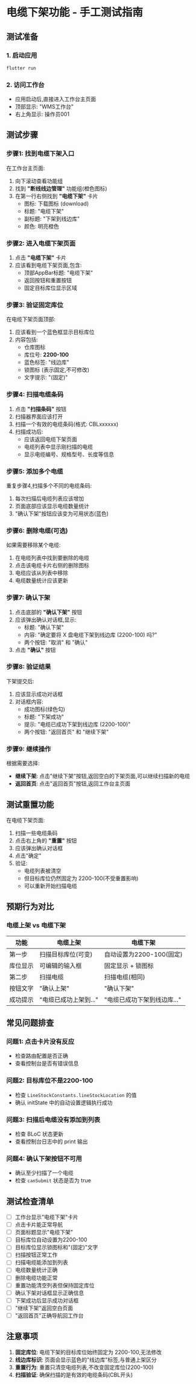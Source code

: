 # 电缆下架功能 - 手工测试指南

## 测试准备

### 1. 启动应用
```bash
flutter run
```

### 2. 访问工作台
- 应用启动后,直接进入工作台主页面
- 顶部显示: "WMS工作台"
- 右上角显示: 操作员001

## 测试步骤

### 步骤1: 找到电缆下架入口

在工作台主页面:
1. 向下滚动查看功能组
2. 找到 **"断线线边管理"** 功能组(橙色图标)
3. 在第一行右侧找到 **"电缆下架"** 卡片
   - 图标: 下载图标 (download)
   - 标题: "电缆下架"
   - 副标题: "下架到线边库"
   - 颜色: 明亮橙色

### 步骤2: 进入电缆下架页面

1. 点击 **"电缆下架"** 卡片
2. 应该看到电缆下架页面,包含:
   - 顶部AppBar标题: "电缆下架"
   - 返回按钮和重置按钮
   - 固定目标库位显示区域

### 步骤3: 验证固定库位

在电缆下架页面顶部:
1. 应该看到一个蓝色框显示目标库位
2. 内容包括:
   - 仓库图标
   - 库位号: **2200-100**
   - 蓝色标签: "线边库"
   - 锁图标 (表示固定,不可修改)
   - 文字提示: "(固定)"

### 步骤4: 扫描电缆条码

1. 点击 **"扫描条码"** 按钮
2. 扫描器界面应该打开
3. 扫描一个有效的电缆条码(格式: CBLxxxxxx)
4. 扫描成功后:
   - 应该返回电缆下架页面
   - 电缆列表中显示刚扫描的电缆
   - 显示电缆编号、规格型号、长度等信息

### 步骤5: 添加多个电缆

重复步骤4,扫描多个不同的电缆条码:
1. 每次扫描后电缆列表应该增加
2. 页面底部应该显示电缆数量统计
3. "确认下架"按钮应该变为可用状态(蓝色)

### 步骤6: 删除电缆(可选)

如果需要移除某个电缆:
1. 在电缆列表中找到要删除的电缆
2. 点击该电缆卡片右侧的删除图标
3. 电缆应该从列表中移除
4. 电缆数量统计应该更新

### 步骤7: 确认下架

1. 点击底部的 **"确认下架"** 按钮
2. 应该弹出确认对话框,显示:
   - 标题: "确认下架"
   - 内容: "确定要将 X 盘电缆下架到线边库 (2200-100) 吗?"
   - 两个按钮: "取消" 和 "确认"
3. 点击 **"确认"** 按钮

### 步骤8: 验证结果

下架提交后:
1. 应该显示成功对话框
2. 对话框内容:
   - 成功图标(绿色勾)
   - 标题: "下架成功"
   - 提示: "电缆已成功下架到线边库 (2200-100)"
   - 两个按钮: "返回首页" 和 "继续下架"

### 步骤9: 继续操作

根据需要选择:
- **继续下架**: 点击"继续下架"按钮,返回空白的下架页面,可以继续扫描新的电缆
- **返回首页**: 点击"返回首页"按钮,返回工作台主页面

## 测试重置功能

在电缆下架页面:
1. 扫描一些电缆条码
2. 点击右上角的 **"重置"** 按钮
3. 应该弹出确认对话框
4. 点击"确定"
5. 验证:
   - 电缆列表被清空
   - 但目标库位仍然固定为 2200-100(不受重置影响)
   - 可以重新开始扫描电缆

## 预期行为对比

### 电缆上架 vs 电缆下架

| 功能 | 电缆上架 | 电缆下架 |
|------|---------|---------|
| 第一步 | 扫描目标库位(可变) | 自动设置为2200-100(固定) |
| 库位显示 | 可编辑的输入框 | 固定显示 + 锁图标 |
| 第二步 | 扫描电缆 | 扫描电缆(相同) |
| 按钮文字 | "确认上架" | "确认下架" |
| 成功提示 | "电缆已成功上架到..." | "电缆已成功下架到线边库..." |

## 常见问题排查

### 问题1: 点击卡片没有反应
- 检查路由配置是否正确
- 查看控制台是否有错误信息

### 问题2: 目标库位不是2200-100
- 检查 `LineStockConstants.lineStockLocation` 的值
- 确认 initState 中的自动设置逻辑执行成功

### 问题3: 扫描后电缆没有添加到列表
- 检查 BLoC 状态更新
- 查看控制台日志中的 print 输出

### 问题4: 确认下架按钮不可用
- 确认至少扫描了一个电缆
- 检查 `canSubmit` 状态是否为 true

## 测试检查清单

- [ ] 工作台显示"电缆下架"卡片
- [ ] 点击卡片能正常导航
- [ ] 页面标题显示"电缆下架"
- [ ] 目标库位自动设置为2200-100
- [ ] 目标库位显示锁图标和"(固定)"文字
- [ ] 扫描按钮正常工作
- [ ] 扫描电缆能添加到列表
- [ ] 电缆数量统计正确
- [ ] 删除电缆功能正常
- [ ] 重置功能清空列表但保持固定库位
- [ ] 确认下架对话框显示正确信息
- [ ] 下架成功后显示成功对话框
- [ ] "继续下架"返回空白页面
- [ ] "返回首页"正确导航回工作台

## 注意事项

1. **固定库位**: 电缆下架的目标库位始终固定为 2200-100,无法修改
2. **线边库标识**: 页面会显示蓝色的"线边库"标签,与普通上架区分
3. **重置行为**: 重置只清空电缆列表,不改变固定库位(2200-100)
4. **扫描验证**: 确保扫描的是有效的电缆条码(CBL开头)
